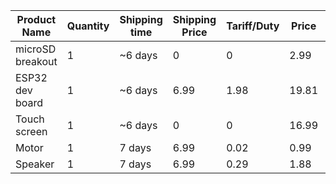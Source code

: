 | Product Name     | Quantity | Shipping time | Shipping Price | Tariff/Duty | Price | Website/Datasheet                                 |
|------------------|----------|---------------|----------------|-------------|-------|---------------------------------------------------|
| microSD breakout | 1        | ~6 days       | 0              | 0           | 2.99  | [Amazon](https://www.amazon.com//dp/B08C4WY2WR)   |
| ESP32 dev board  | 1        | ~6 days       | 6.99           | 1.98        | 19.81 | [Digikey](https://www.digikey.com/short/8rq5nrrb) |
| Touch screen     | 1        | ~6 days       | 0              | 0           | 16.99 | [Amazon](https://www.amazon.com/dp/B0BWJHK4M6)    |
| Motor            | 1        | 7 days        | 6.99           | 0.02        | 0.99  | [Digikey](https://www.digikey.com/short/87bwjrq7) |
| Speaker          | 1        | 7 days        | 6.99           | 0.29        | 1.88  | [Digikey](https://www.digikey.com/short/840w4h5d) |
